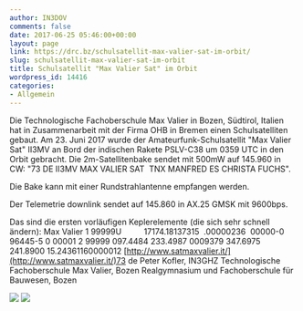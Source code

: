 ```yaml
---
author: IN3DOV
comments: false
date: 2017-06-25 05:46:00+00:00
layout: page
link: https://drc.bz/schulsatellit-max-valier-sat-im-orbit/
slug: schulsatellit-max-valier-sat-im-orbit
title: Schulsatellit "Max Valier Sat" im Orbit
wordpress_id: 14416
categories:
- Allgemein
---
```


Die Technologische Fachoberschule Max Valier in Bozen, Südtirol, Italien hat in Zusammenarbeit mit der Firma OHB in Bremen einen Schulsatelliten gebaut. Am 23. Juni 2017 wurde der Amateurfunk-Schulsatellit "Max Valier Sat" II3MV an Bord der indischen Rakete PSLV-C38 um 0359 UTC in den Orbit gebracht. Die 2m-Satellitenbake sendet mit 500mW auf 145.960 in CW: "73 DE II3MV MAX VALIER SAT  TNX MANFRED ES CHRISTA FUCHS".




Die Bake kann mit einer Rundstrahlantenne empfangen werden.







Der Telemetrie downlink sendet auf 145.860 in AX.25 GMSK mit 9600bps.







Das sind die ersten vorläufigen Keplerelemente (die sich sehr schnell ändern):
Max Valier
1 99999U          17174.18137315  .00000236  00000-0  96445-5 0 00001
2 99999 097.4484 233.4987 0009379 347.6975 241.8900 15.24361160000012
[http://www.satmaxvalier.it/](http://www.satmaxvalier.it/)73 de Peter Kofler, IN3GHZ
Technologische Fachoberschule Max Valier, Bozen
Realgymnasium und Fachoberschule für Bauwesen, Bozen






[![](https://drc.bz/wp-content/uploads/2017/06/max-1-1024x711.jpg)](https://drc.bz/wp-content/uploads/2017/06/max-1.jpg) [![](https://drc.bz/wp-content/uploads/2017/06/max2-1024x528.jpg)](https://drc.bz/wp-content/uploads/2017/06/max2.jpg)

